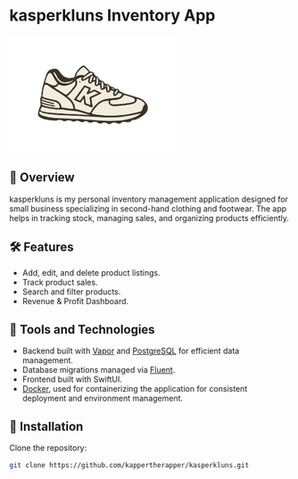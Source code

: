 # kasperkluns Inventory App

<img src="images/kasperkluns_logo(k).png" alt="Product Image" width="300">

## 🧾 Overview
kasperkluns is my personal inventory management application designed for small business specializing in second-hand clothing and footwear. The app helps in tracking stock, managing sales, and organizing products efficiently.

## 🛠️ Features
- Add, edit, and delete product listings.
- Track product sales.
- Search and filter products.
- Revenue & Profit Dashboard.

## 🧰 Tools and Technologies
- Backend built with [Vapor](https://github.com/vapor/vapor#readme) and [PostgreSQL](https://www.postgresql.org/docs/) for efficient data management.
- Database migrations managed via [Fluent](https://docs.vapor.codes/4.0/fluent/).
- Frontend built with SwiftUI.
- [Docker](https://www.docker.com/), used for containerizing the application for consistent deployment and environment management.


## 🚀 Installation
Clone the repository:
```bash
git clone https://github.com/kappertherapper/kasperkluns.git
